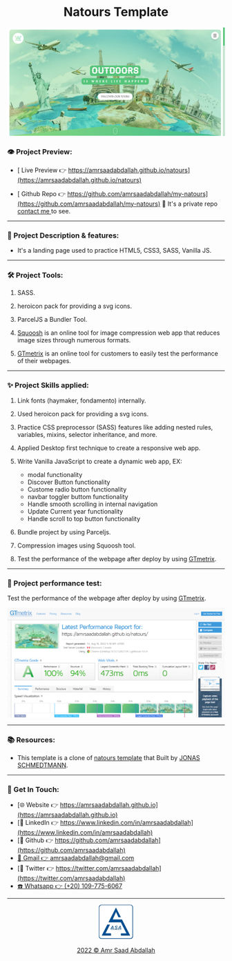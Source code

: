 <h1 align="center">  Natours Template </h1>



<a href="https://amrsaadabdallah.github.io/natours" target="_blank">
<img src="info/natours.png" alt="natours Project viewport Image">
</a>


### 👁️ Project Preview:

- [ Live Preview 👉 https://amrsaadabdallah.github.io/natours](https://amrsaadabdallah.github.io/natours)


- [ Github Repo 👉 https://github.com/amrsaadabdallah/my-natours](https://github.com/amrsaadabdallah/my-natours) 🚩 It's a private repo <a target="_blank" href="mailto:amrsaadabdallah@gmail.com">contact me </a>to see.

---

### 📝 Project Description & features:

- It's a landing page used to practice HTML5, CSS3, SASS, Vanilla JS.

---

### 🛠️ Project Tools:

1. SASS.

1. heroicon pack for providing a svg icons.

1. ParcelJS a Bundler Tool.

1. [Squoosh](https://squoosh.app/) is an online tool for image compression web app that reduces image sizes through numerous formats.

1. [GTmetrix](https://gtmetrix.com/) is an online tool for customers to easily test the performance of their webpages.

---

### :sparkles: Project Skills applied:

1. Link fonts (haymaker, fondamento) internally.

1. Used heroicon pack for providing a svg icons.

1. Practice CSS preprocessor (SASS) features like adding nested rules, variables, mixins, selector inheritance, and more.

1. Applied Desktop first technique to create a responsive web app.

1. Write Vanilla JavaScript to create a dynamic web app, EX:

   - modal functionality
   - Discover Button functionality
   - Custome radio button functionality
   - navbar toggler buttom functionality
   - Handle smooth scrolling in internal navigation
   - Update Current year functionality
   - Handle scroll to top button functionality

1. Bundle project by using Parceljs.

1. Compression images using Squoosh tool.

1. Test the performance of the webpage after deploy by using [GTmetrix](https://gtmetrix.com/).

---

### 🧪 Project performance test:

Test the performance of the webpage after deploy by using [GTmetrix](https://gtmetrix.com/).

![Project Performane result](info/natours-performance.png)

---

### 📚 Resources:

- This template is a clone of [natours template](https://natours.netlify.app/) that Built by [JONAS SCHMEDTMANN](https://codingheroes.io/).


---

### 👋 Get In Touch:

- [🌐 Website 👉 https://amrsaadabdallah.github.io](https://amrsaadabdallah.github.io)
- [👔 LinkedIn 👉 https://www.linkedin.com/in/amrsaadabdallah](https://www.linkedin.com/in/amrsaadabdallah)
- [🌟 Github 👉 https://github.com/amrsaadabdallah](https://github.com/amrsaadabdallah)
- [📧 Gmail 👉 amrsaadabdallah@gmail.com](mailto:amrsaadabdallah@gmail.com)
- [🐤 Twitter 👉 https://twitter.com/amrsaadabdallah](https://twitter.com/amrsaadabdallah)
- [:phone: Whatsapp 👉 (+20) 109-775-6067](https://api.whatsapp.com/send/?phone=%2B2001097756067&text&type=phone_number&app_absent=0)

---

<div align="center">
<a target="_blank" href="https://amrsaadabdallah.github.io">
<img  src="./info/asa-logo.svg" alt="asa logo" width="80px">
<p style="margin-bottom:0"> 2022 &copy; Amr Saad Abdallah </p>
</a>
</div>
